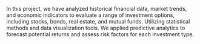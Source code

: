 In this project, we have analyzed historical financial data, market trends, and economic indicators to evaluate a range of investment options, including stocks, bonds, real estate, and mutual funds. Utilizing statistical methods and data visualization tools. We applied predictive analytics to forecast potential returns and assess risk factors for each investment type.
